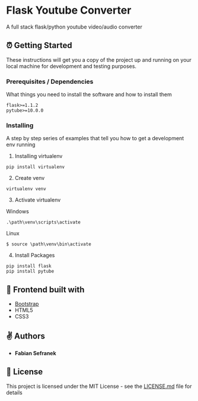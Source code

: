 # Flask Youtube Converter
A full stack flask/python youtube video/audio converter
## ⏰ Getting Started

These instructions will get you a copy of the project up and running on your local machine for development and testing purposes.

###  Prerequisites / Dependencies

What things you need to install the software and how to install them

```
flask>=1.1.2
pytube>=10.0.0
```
###  Installing

A step by step series of examples that tell you how to get a development env running

1. Installing virtualenv

```
pip install virtualenv
```

2. Create venv

```
virtualenv venv
```

3. Activate virtualenv

Windows
```
.\path\venv\scripts\activate
```
Linux
```
$ source \path\venv\bin\activate
```

4. Install Packages
```
pip install flask
pip install pytube
```

## 🦺 Frontend built with
* [Bootstrap](getbootstrap.com/)
* HTML5
* CSS3

## ✌ Authors

* **Fabian Sefranek**

## 🧾 License

This project is licensed under the MIT License - see the [LICENSE.md](LICENSE.md) file for details
